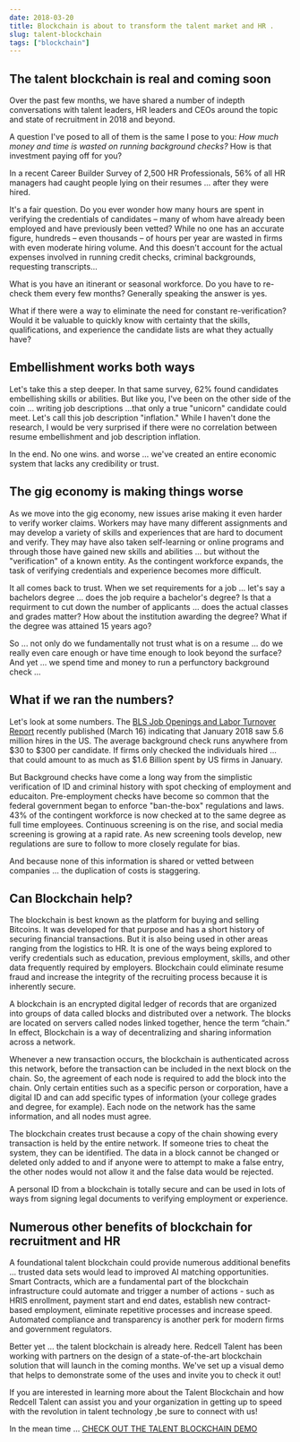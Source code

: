 ```yaml
---
date: 2018-03-20
title: Blockchain is about to transform the talent market and HR .
slug: talent-blockchain
tags: ["blockchain"]
---
```


## The talent blockchain is real and coming soon

Over the past few months, we have shared a number of indepth conversations with talent leaders, HR leaders and CEOs around the topic and state of recruitment in 2018 and beyond.

A question I've posed to all of them is the same I pose to you: <i>How much money and time is wasted on running background checks?</i> How is that investment paying off for you?

In a recent Career Builder Survey of 2,500 HR Professionals, 56% of all HR managers had caught people lying on their resumes ... after they were hired.

It's a fair question. Do you ever wonder how many hours are spent in verifying the credentials of candidates – many of whom have already been employed and have previously been vetted? While no one has an accurate figure, hundreds – even thousands – of hours per year are wasted in firms with even moderate hiring volume. And this doesn't account for the actual expenses involved in running credit checks, criminal backgrounds, requesting transcripts...

What is you have an itinerant or seasonal workforce. Do you have to re-check them every few months? Generally speaking the answer is yes.

What if there were a way to eliminate the need for constant re-verification? Would it be valuable to quickly know with certainty that the skills, qualifications, and experience the candidate lists are what they actually have?

## Embellishment works both ways
Let's take this a step deeper. In that same survey, 62% found candidates embellishing skills or abilities. But like you, I've been on the other side of the coin ... writing job descriptions ...that only a true "unicorn" candidate could meet. Let's call this job description "inflation." While I haven't done the research, I would be very surprised if there were no correlation between resume embellishment and job description inflation.

In the end. No one wins. and worse ... we've created an entire economic system that lacks any credibility or trust.

## The gig economy is making things worse

As we move into the gig economy, new issues arise making it even harder to verify worker claims. Workers may have many different assignments and may develop a variety of skills and experiences that are hard to document and verify. They may have also taken self-learning or online programs and through those have gained new skills and abilities ... but without the "verification" of a known entity. As the contingent workforce expands, the task of verifying credentials and experience becomes more difficult.

It all comes back to trust. When we set requirements for a job ... let's say a bachelors degree ... does the job require a bachelor's degree? Is that a requirment to cut down the number of applicants ... does the actual classes and grades matter? How about the institution awarding the degree? What if the degree was attained 15 years ago?

So ... not only do we fundamentally not trust what is on a resume ... do we really even care enough or have time enough to look beyond the surface? And yet ... we spend time and money to run a perfunctory background check ...

## What if we ran the numbers?
Let's look at some numbers. The [BLS Job Openings and Labor Turnover Report](https://www.bls.gov/news.release/jolts.nr0.htm) recently published (March 16) indicating that January 2018 saw 5.6 million hires in the US.  The average background check runs anywhere from $30 to $300 per candidate. If firms only checked the individuals hired ... that could amount to as much as $1.6 Billion spent by US firms in January.

But Background checks have come a long way from the simplistic verification of ID and criminal history with spot checking of employment and educaiton.  Pre-employment checks have become so common that the federal government began to enforce "ban-the-box" regulations and laws. 43% of the contingent workforce is now checked at to the same degree as full time employees. Continuous screening is on the rise, and social media screening is growing at a rapid rate. As new screening tools develop, new regulations are sure to follow to more closely regulate for bias.

And because none of this information is shared or vetted between companies ... the duplication of costs is staggering.

## Can Blockchain help?
The blockchain is best known as the platform for buying and selling Bitcoins. It was developed for that purpose and has a short history of securing financial transactions. But it is also being used in other areas ranging from the logistics to HR. It is one of the ways being explored to verify credentials such as education, previous employment, skills, and other data frequently required by employers. Blockchain could eliminate resume fraud and increase the integrity of the recruiting process because it is inherently secure.

A blockchain is an encrypted digital ledger of records that are organized into groups of data called blocks and distributed over a network. The blocks are located on servers called nodes linked together, hence the term “chain.” In effect, Blockchain is a way of decentralizing and sharing information across a network.

Whenever a new transaction occurs, the blockchain is authenticated across this network, before the transaction can be included in the next block on the chain. So, the agreement of each node is required to add the block into the chain. Only certain entities such as a specific person or corporation, have a digital ID and can add specific types of information (your college grades and degree, for example). Each node on the network has the same information, and all nodes must agree.

The blockchain creates trust because a copy of the chain showing every transaction is held by the entire network. If someone tries to cheat the system, they can be identified. The data in a block cannot be changed or deleted only added to and if anyone were to attempt to make a false entry, the other nodes would not allow it and the false data would be rejected.

A personal ID from a blockchain is totally secure and can be used in lots of ways from signing legal documents to verifying employment or experience.

## Numerous other benefits of blockchain for recruitment and HR
A foundational talent blockchain could provide numerous additional benefits ... trusted data sets would lead to improved AI matching opportunities. Smart Contracts, which are a fundamental part of the blockchain infrastructure could automate and trigger a number of actions - such as HRIS enrollment, payment start and end dates, establish new contract-based employment, eliminate repetitive processes and increase speed. Automated compliance and transparency is another perk for modern firms and government regulators.

Better yet ... the talent blockchain is already here. Redcell Talent has been working with partners on the design of a state-of-the-art blockchain solution that will launch in the coming months. We've set up a visual demo that helps to demonstrate some of the uses and invite you to check it out!

If you are interested in learning more about the Talent Blockchain and how Redcell Talent can assist you and your organization in getting up to speed with the revolution in talent technology ,be sure to connect with us!

In the mean time ... [CHECK OUT THE TALENT BLOCKCHAIN DEMO](http://blockchain.redcell.ai)




